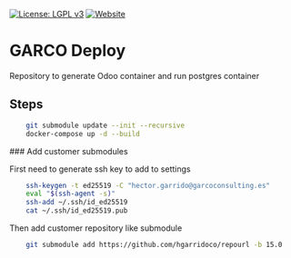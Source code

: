 [![License: LGPL v3](https://img.shields.io/badge/License-LGPL%20v3-blue.svg)](https://www.gnu.org/licenses/lgpl-3.0)
[![Website](https://img.shields.io/badge/Website-Open%20me-243742.svg)](https://garcoconsulting.es/)

# GARCO Deploy

Repository to generate Odoo container and run postgres container

## Steps

```bash
    git submodule update --init --recursive
    docker-compose up -d --build
```

### Add customer submodules

First need to generate ssh key to add to settings
```bash 
    ssh-keygen -t ed25519 -C "hector.garrido@garcoconsulting.es"
    eval "$(ssh-agent -s)"
    ssh-add ~/.ssh/id_ed25519
    cat ~/.ssh/id_ed25519.pub 
```
Then add customer repository like submodule 
```bash
    git submodule add https://github.com/hgarridoco/repourl -b 15.0
```